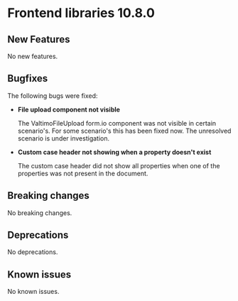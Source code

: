 # Frontend libraries 10.8.0

## New Features

No new features.

## Bugfixes

The following bugs were fixed:

* **File upload component not visible**

  The ValtimoFileUpload form.io component was not visible in certain scenario's. 
  For some scenario's this has been fixed now. The unresolved scenario is under investigation.

* **Custom case header not showing when a property doesn't exist**

  The custom case header did not show all properties when one of the properties was not present in the document.

## Breaking changes

No breaking changes.

## Deprecations

No deprecations.

## Known issues

No known issues.
